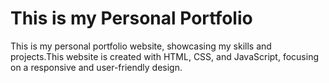 # This is my Personal Portfolio
<p>This is my personal portfolio website, showcasing my skills and  projects.This website is created with HTML, CSS, and JavaScript, focusing on a responsive and user-friendly design.<p>